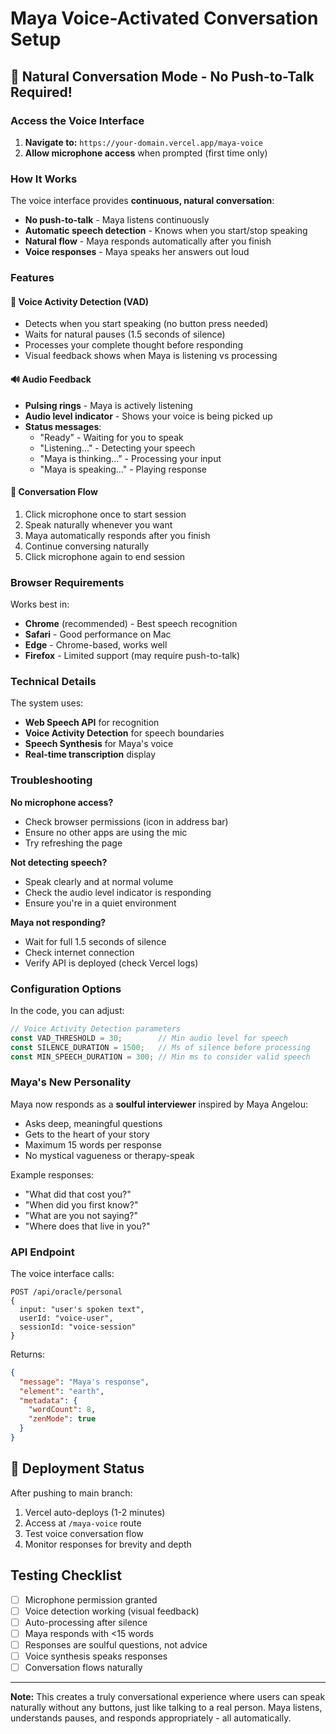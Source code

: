 # Maya Voice-Activated Conversation Setup

## 🎤 Natural Conversation Mode - No Push-to-Talk Required!

### Access the Voice Interface

1. **Navigate to:** `https://your-domain.vercel.app/maya-voice`
2. **Allow microphone access** when prompted (first time only)

### How It Works

The voice interface provides **continuous, natural conversation**:

- **No push-to-talk** - Maya listens continuously
- **Automatic speech detection** - Knows when you start/stop speaking
- **Natural flow** - Maya responds automatically after you finish
- **Voice responses** - Maya speaks her answers out loud

### Features

#### 🎯 Voice Activity Detection (VAD)
- Detects when you start speaking (no button press needed)
- Waits for natural pauses (1.5 seconds of silence)
- Processes your complete thought before responding
- Visual feedback shows when Maya is listening vs processing

#### 🔊 Audio Feedback
- **Pulsing rings** - Maya is actively listening
- **Audio level indicator** - Shows your voice is being picked up
- **Status messages**:
  - "Ready" - Waiting for you to speak
  - "Listening..." - Detecting your speech
  - "Maya is thinking..." - Processing your input
  - "Maya is speaking..." - Playing response

#### 💬 Conversation Flow
1. Click microphone once to start session
2. Speak naturally whenever you want
3. Maya automatically responds after you finish
4. Continue conversing naturally
5. Click microphone again to end session

### Browser Requirements

Works best in:
- **Chrome** (recommended) - Best speech recognition
- **Safari** - Good performance on Mac
- **Edge** - Chrome-based, works well
- **Firefox** - Limited support (may require push-to-talk)

### Technical Details

The system uses:
- **Web Speech API** for recognition
- **Voice Activity Detection** for speech boundaries
- **Speech Synthesis** for Maya's voice
- **Real-time transcription** display

### Troubleshooting

**No microphone access?**
- Check browser permissions (icon in address bar)
- Ensure no other apps are using the mic
- Try refreshing the page

**Not detecting speech?**
- Speak clearly and at normal volume
- Check the audio level indicator is responding
- Ensure you're in a quiet environment

**Maya not responding?**
- Wait for full 1.5 seconds of silence
- Check internet connection
- Verify API is deployed (check Vercel logs)

### Configuration Options

In the code, you can adjust:
```javascript
// Voice Activity Detection parameters
const VAD_THRESHOLD = 30;        // Min audio level for speech
const SILENCE_DURATION = 1500;   // Ms of silence before processing
const MIN_SPEECH_DURATION = 300; // Min ms to consider valid speech
```

### Maya's New Personality

Maya now responds as a **soulful interviewer** inspired by Maya Angelou:
- Asks deep, meaningful questions
- Gets to the heart of your story
- Maximum 15 words per response
- No mystical vagueness or therapy-speak

Example responses:
- "What did that cost you?"
- "When did you first know?"
- "What are you not saying?"
- "Where does that live in you?"

### API Endpoint

The voice interface calls:
```
POST /api/oracle/personal
{
  input: "user's spoken text",
  userId: "voice-user",
  sessionId: "voice-session"
}
```

Returns:
```json
{
  "message": "Maya's response",
  "element": "earth",
  "metadata": {
    "wordCount": 8,
    "zenMode": true
  }
}
```

## 🚀 Deployment Status

After pushing to main branch:
1. Vercel auto-deploys (1-2 minutes)
2. Access at `/maya-voice` route
3. Test voice conversation flow
4. Monitor responses for brevity and depth

## Testing Checklist

- [ ] Microphone permission granted
- [ ] Voice detection working (visual feedback)
- [ ] Auto-processing after silence
- [ ] Maya responds with <15 words
- [ ] Responses are soulful questions, not advice
- [ ] Voice synthesis speaks responses
- [ ] Conversation flows naturally

---

**Note:** This creates a truly conversational experience where users can speak naturally without any buttons, just like talking to a real person. Maya listens, understands pauses, and responds appropriately - all automatically.